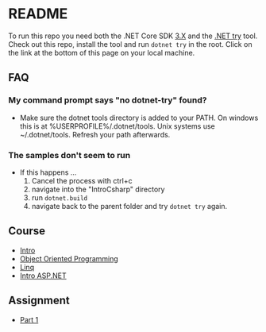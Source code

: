# README #

To run this repo you need both the .NET Core SDK [3.X](https://dotnet.microsoft.com/download/dotnet-core/3.0) and the [.NET try](https://github.com/dotnet/try) tool. Check out this repo, install the tool and run `dotnet try` in the root. Click on the link at the bottom of this page on your local machine.

## FAQ ##

### My command prompt says "no dotnet-try" found? ###

- Make sure the dotnet tools directory is added to your PATH. On windows this is at %USERPROFILE%/.dotnet/tools. Unix systems use ~/.dotnet/tools. Refresh your path afterwards.

### The samples don't seem to run ###

- If this happens ...
  1. Cancel the process with ctrl+c
  2. navigate into the "IntroCsharp" directory
  3. run `dotnet.build`
  4. navigate back to the parent folder and try `dotnet try` again.

## Course ##

- <a href="Intro.md"> Intro</a>
- <a href="Classes.md"> Object Oriented Programming</a>
- <a href="Linq.md"> Linq</a>
- <a href="ASPNET_intro.md">Intro ASP.NET</a>

## Assignment ##

- <a href="Shelter.md">Part 1</a>
